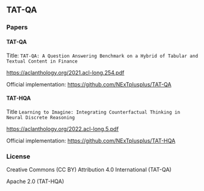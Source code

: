 ## TAT-QA

### Papers

#### TAT-QA

Title: `TAT-QA: A Question Answering Benchmark on a Hybrid of Tabular and Textual Content in Finance`

https://aclanthology.org/2021.acl-long.254.pdf

Official implementation: https://github.com/NExTplusplus/TAT-QA

#### TAT-HQA

Title `Learning to Imagine: Integrating Counterfactual Thinking in Neural
Discrete Reasoning`

https://aclanthology.org/2022.acl-long.5.pdf

Official implementation: https://github.com/NExTplusplus/TAT-HQA

### License
Creative Commons (CC BY) Attribution 4.0 International (TAT-QA)

Apache 2.0 (TAT-HQA)
